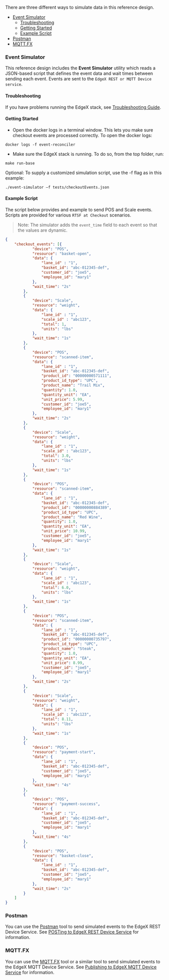 There are three different ways to simulate data in this reference design.

- [Event Simulator](#event-simulator)
  - [Troubleshooting](#troubleshooting)
  - [Getting Started](#getting-started)
  - [Example Script](#example-script)
- [Postman](#postman)
- [MQTT.FX](#mqttfx)


### Event Simulator

This reference design includes the **Event Simulator** utility which reads a JSON-based script that defines the event data and wait times between sending each event. Events are sent to the `EdgeX REST or MQTT Device service`. 


#### Troubleshooting
If you have problems running the EdgeX stack, see [Troubleshooting Guide](#troubleshooting-guide).

#### Getting Started

- Open the docker logs in a terminal window. This lets you make sure checkout events are processed correctly. To open the docker logs:
```
docker logs -f event-reconciler
```
- Make sure the EdgeX stack is running. To do so, from the top folder, run:
```
make run-base
``` 

Optional: To supply a customized simulation script, use the -f flag as in this example: 
```
./event-simulator –f tests/checkoutEvents.json
``` 
   
#### Example Script

The script below provides and example to send POS and Scale events. Scripts are provided for various `RTSF at Checkout` scenarios.

> Note: The simulator adds the `event_time` field to each event so that the values are dynamic.

``` json
{
    "checkout_events": [{
            "device": "POS",
            "resource": "basket-open",
            "data": {
                "lane_id" : "1",
                "basket_id": "abc-012345-def",
                "customer_id": "joe5",
                "employee_id": "mary1"
            },
            "wait_time": "2s"
        },
        {
            "device": "Scale",
            "resource": "weight",
            "data": {
                "lane_id" : "1",
                "scale_id" : "abc123",
                "total": 1,
                "units": "lbs"
            },
            "wait_time": "1s"
        },
        {
            "device": "POS",
            "resource": "scanned-item",
            "data": {
                "lane_id" : "1",
                "basket_id": "abc-012345-def",
                "product_id": "00000000571111",
                "product_id_type": "UPC",
                "product_name": "Trail Mix",
                "quantity": 1.0,
                "quantity_unit": "EA",
                "unit_price": 5.99,
                "customer_id": "joe5",
                "employee_id": "mary1"
            },
            "wait_time": "2s"
        },
        {
            "device": "Scale",
            "resource": "weight",
            "data": {
                "lane_id" : "1",
                "scale_id" : "abc123",
                "total": 3.0,
                "units": "lbs"
            },
            "wait_time": "1s"
        },
        {
            "device": "POS",
            "resource": "scanned-item",
            "data": {
                "lane_id" : "1",
                "basket_id": "abc-012345-def",
                "product_id": "00000000884389",
                "product_id_type": "UPC",
                "product_name": "Red Wine",
                "quantity": 1.0,
                "quantity_unit": "EA",
                "unit_price": 10.99,
                "customer_id": "joe5",
                "employee_id": "mary1"
            },
            "wait_time": "1s"
        },
        {
            "device": "Scale",
            "resource": "weight",
            "data": {
                "lane_id" : "1",
                "scale_id" : "abc123",
                "total": 6.0,
                "units": "lbs"
            },
            "wait_time": "1s"
        },
        {
            "device": "POS",
            "resource": "scanned-item",
            "data": {
                "lane_id" : "1",
                "basket_id": "abc-012345-def",
                "product_id": "00000000735797",
                "product_id_type": "UPC",
                "product_name": "Steak",
                "quantity": 1.0,
                "quantity_unit": "EA",
                "unit_price": 8.99,
                "customer_id": "joe5",
                "employee_id": "mary1"
            },
            "wait_time": "2s"
        },
        {
            "device": "Scale",
            "resource": "weight",
            "data": {
                "lane_id" : "1",
                "scale_id" : "abc123",
                "total": 8.11,
                "units": "lbs"
            },
            "wait_time": "1s"
        },
        {
            "device": "POS",
            "resource": "payment-start",
            "data": {
                "lane_id" : "1",
                "basket_id": "abc-012345-def",
                "customer_id": "joe5",
                "employee_id": "mary1"
            },
            "wait_time": "4s"
        },
        {
            "device": "POS",
            "resource": "payment-success",
            "data": {
                "lane_id" : "1",
                "basket_id": "abc-012345-def",
                "customer_id": "joe5",
                "employee_id": "mary1"
            },
            "wait_time": "4s"
        },
        {
            "device": "POS",
            "resource": "basket-close",
            "data": {
                "lane_id" : "1",
                "basket_id": "abc-012345-def",
                "customer_id": "joe5",
                "employee_id": "mary1"
            },
            "wait_time": "2s"
        }
    ]
}
```

### Postman 

You can use the [Postman](https://www.getpostman.com/) tool to send simulated events to the EdgeX REST Device Service. See [POSTing to EdgeX REST Device Service](../device_services.md#posting-to-edgex-rest-device-service) for information.

### MQTT.FX

You can use the [MQTT.FX](https://mqttfx.jensd.de/) tool or a similar tool to send simulated events to the EdgeX MQTT Device Service. See [Publishing to EdgeX MQTT Device Service](../device_services.md#publishing-to-edgex-mqtt-device-service) for information.



